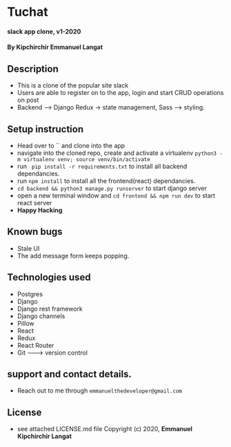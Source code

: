 # Tuchat 
#### slack app clone, v1-2020

#### By **Kipchirchir Emmanuel Langat**

## Description
* This is a clone of the popular site slack
* Users are able to register on to the app, login and start CRUD operations on post
* Backend --> Django Redux -> state management, Sass --> styling.

## Setup instruction
* Head over to `` and clone into the app
* navigate into the cloned repo, create and activate a virtualenv `python3 -m virtualenv venv; source venv/bin/activate`
* run ` pip install -r requirements.txt` to install all backend dependancies.
* run `npm install` to install all the frontend(react) dependancies.
* `cd backend && python3 manage.py runserver` to start django server
* open a new terminal window and `cd frontend && npm run dev` to start react server
* **Happy Hacking**
## Known bugs
* Stale UI
* The add message form keeps popping.
## Technologies used
* Postgres
* Django 
* Django rest framework
* Django channels
* Pillow
* React
* Redux
* React Router 
* Git ---> version control

## support and contact details.
* Reach out to me through `emmanuelthedeveloper@gmail.com`
## License
* see attached LICENSE.md file
Copyright (c) 2020, **Emmanuel Kipchirchir Langat**